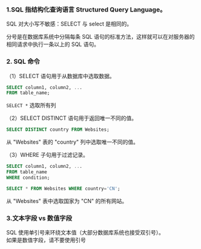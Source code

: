 ### 1.SQL 指结构化查询语言 Structured Query Language。
SQL 对大小写不敏感：SELECT 与 select 是相同的。  

分号是在数据库系统中分隔每条 SQL 语句的标准方法，这样就可以在对服务器的相同请求中执行一条以上的 SQL 语句。
### 2. SQL 命令
（1）SELECT 语句用于从数据库中选取数据。  
```sql
SELECT column1, column2, ...
FROM table_name;
```
`SELECT *` 选取所有列  

（2）SELECT DISTINCT 语句用于返回唯一不同的值。
```sql
SELECT DISTINCT country FROM Websites;
```
从 "Websites" 表的 "country" 列中选取唯一不同的值。  

（3）WHERE 子句用于过滤记录。
```sql
SELECT column1, column2, ...
FROM table_name
WHERE condition;
```
```sql
SELECT * FROM Websites WHERE country='CN';
```
从 "Websites" 表中选取国家为 "CN" 的所有网站。

### 3.文本字段 vs 数值字段
SQL 使用单引号来环绕文本值（大部分数据库系统也接受双引号）。   
如果是数值字段，请不要使用引号